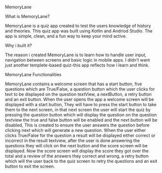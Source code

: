 MemoryLane

What is MemoryLane?

MemoryLane is a quiz app created to test the users knowledge of history and theories. This quiz app was built using Kotlin and Andriod Studio.
The app is simple, clean, and a fun way to keep your mind active. 

Why i built it?

The reason i created MemoryLane is to learn how to handle user input, navigation between 
screens and basic logic in mobile apps. I didn't want just another templete-based quiz-this app reflects how i learn and think.

MemoryLane Functionalities

MemoryLane contains a welcome screen that has a start button, five questions which are True/False, a question button which the user clicks for text to be displayed on the question textView,
a nextButton, a retry button and an exit button. When the user opens the app a welcome screen will be displayed with a start button, They will have to press the start button to take them to the next
screen, in that next screen the user will start the quiz by pressing the question button which will display the question on the question textview the true and false button will be enabled and the next button 
will be disabled, This is created to ensure the user answers the question before clicking next which will generate a new question. When the user either clicks True/False for the question a result will be displayed
either correct or incorrect in the result textview, after the user is done answering the questions they will click on the next button and the score screen will be displayed. Now the score screen will display the score they got over the total and a review of the answers they correct and wrong, a retry button which will the user back to the quiz screen to retry the questions and an exit button to exit the screen.



